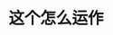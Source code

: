 ---
title: "这个怎么运作"
subtitle: ""
# meta description
description: "This is meta description"
draft: false
layout: "how-it-works"


######################### how it works banner #####################
banner:
  title: "您的最佳软件创新合作伙伴"
  image: "images/vector.svg"
  content : "Create a best strategic tool, share it with your team and ensure it’s on track with intuitive dashboards. Simple enough with the sophistication and flexibility to meet the needs"
  button:
    enable : true
    label : "Get started for Free"
    link : "contact/"


######################### Intro Video #####################
intro_video:
  enable: true
  title: "专为您打造"
  content: "Lorem ipsum dolor sit amet, consectetur adipiscing elit. Morbi egestas Werat viverra id et aliquet. vulputate egestas sollicitudin."
  video_url: "https://www.youtube.com/embed/dyZcRRWiuuw"
  video_thumbnail: "images/products/01.jpg"

      
######################### how_it_works #####################
how_it_works:
  enable : true
  blocks:
  - title : "它是最先进的数字数据库工具。"
    image: "images/how-it-works/01.jpg"
    content : "Adipiscing elit Consequat tristique eget amet, tempus eu at consecttur. Leo facilisi nunc viverra tellus. Ac laoreet sit vel consquat. consectetur adipiscing elit tempus eu at consecttur."
      
  - title : "这是SAAS机构的私有信息"
    image: "images/how-it-works/02.jpg"
    content : "Adipiscing elit Consequat tristique eget amet, tempus eu at consecttur. Leo facilisi nunc viverra tellus. Ac laoreet sit vel consquat. consectetur adipiscing elit tempus eu at consecttur."
      
  - title : "它通过发行版培养经验丰富且技术熟练的人员"
    image: "images/how-it-works/03.jpg"
    content : "Adipiscing elit Consequat tristique eget amet, tempus eu at consecttur. Leo facilisi nunc viverra tellus. Ac laoreet sit vel consquat. consectetur adipiscing elit tempus eu at consecttur."
      
  - title : "与众不同的最佳工具"
    image: "images/how-it-works/04.jpg"
    content : "Adipiscing elit Consequat tristique eget amet, tempus eu at consecttur. Leo facilisi nunc viverra tellus. Ac laoreet sit vel consquat. consectetur adipiscing elit tempus eu at consecttur."
---